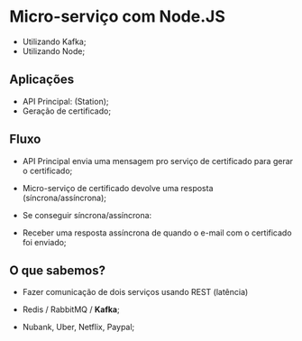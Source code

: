 # Micro-serviço com Node.JS

- Utilizando Kafka;
- Utilizando Node;

## Aplicações

- API Principal: (Station);
- Geração de certificado;

## Fluxo

- API Principal envia uma mensagem pro serviço de certificado para gerar o certificado;
- Micro-serviço de certificado devolve uma resposta (síncrona/assíncrona);

- Se conseguir síncrona/assíncrona:

- Receber uma resposta assíncrona de quando o e-mail com o certificado foi enviado;

## O que sabemos?

- Fazer comunicação de dois serviços usando REST (latência)
- Redis / RabbitMQ / **Kafka**;

- Nubank, Uber, Netflix, Paypal;